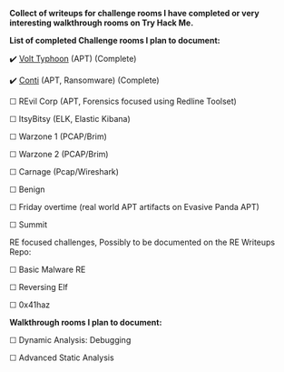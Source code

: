 

**Collect of writeups for challenge rooms I have completed or very interesting walkthrough rooms on Try Hack Me.**


**List of completed Challenge rooms I plan to document:**


✔️ [Volt Typhoon](https://github.com/suhuf/THM_Write-/blob/main/Writeups/Volt%20Typhoon.md) (APT)      (Complete)

✔️ [Conti](https://github.com/suhuf/THM_Write-/blob/main/Writeups/Conti.md) (APT, Ransomware)     (Complete)

☐ REvil Corp (APT, Forensics focused using Redline Toolset)

☐ ItsyBitsy (ELK, Elastic Kibana)

☐ Warzone 1 (PCAP/Brim)


☐ Warzone 2 (PCAP/Brim)


☐ Carnage (Pcap/Wireshark)


☐ Benign


☐ Friday overtime (real world APT artifacts on Evasive Panda APT)

☐ Summit




RE focused challenges, Possibly to be documented on the RE Writeups Repo:

☐ Basic Malware RE

☐ Reversing Elf

☐ 0x41haz



**Walkthrough rooms I plan to document:**

☐ Dynamic Analysis: Debugging

☐ Advanced Static Analysis


